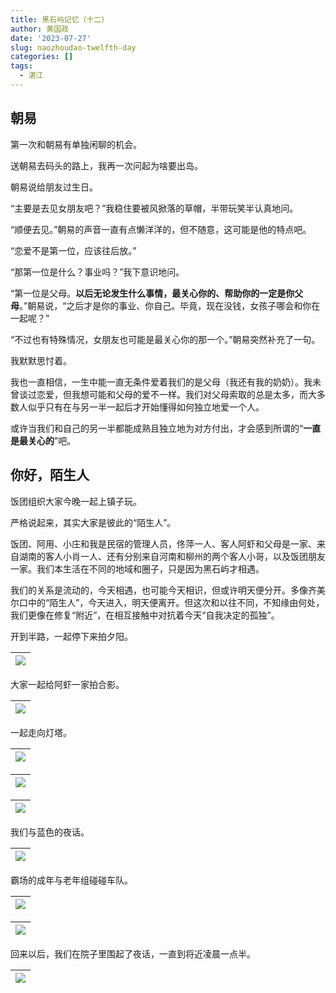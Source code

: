 ```yaml
---
title: 黑石屿记忆（十二）
author: 黄国政
date: '2023-07-27'
slug: naozhoudao-twelfth-day
categories: []
tags:
  - 湛江
---
```


<!--more-->

## 朝易

第一次和朝易有单独闲聊的机会。

送朝易去码头的路上，我再一次问起为啥要出岛。

朝易说给朋友过生日。

“主要是去见女朋友吧？”我稳住要被风掀落的草帽，半带玩笑半认真地问。

“顺便去见。”朝易的声音一直有点懒洋洋的，但不随意，这可能是他的特点吧。

“恋爱不是第一位，应该往后放。”

“那第一位是什么？事业吗？”我下意识地问。

“第一位是父母。**以后无论发生什么事情，最关心你的、帮助你的一定是你父母**。”朝易说，“之后才是你的事业、你自己。毕竟，现在没钱，女孩子哪会和你在一起呢？”

“不过也有特殊情况，女朋友也可能是最关心你的那一个。”朝易突然补充了一句。

我默默思忖着。

我也一直相信，一生中能一直无条件爱着我们的是父母（我还有我的奶奶）。我未曾谈过恋爱，但我想可能和父母的爱不一样。我们对父母索取的总是太多，而大多数人似乎只有在与另一半一起后才开始懂得如何独立地爱一个人。

或许当我们和自己的另一半都能成熟且独立地为对方付出，才会感到所谓的“**一直是最关心的**”吧。

## 你好，陌生人

饭团组织大家今晚一起上镇子玩。

严格说起来，其实大家是彼此的“陌生人”。

饭团、阿用、小庄和我是民宿的管理人员，佟萍一人、客人阿虾和父母是一家、来自湖南的客人小肖一人、还有分别来自河南和柳州的两个客人小哥，以及饭团朋友一家。我们本生活在不同的地域和圈子，只是因为黑石屿才相遇。 

我们的关系是流动的，今天相遇，也可能今天相识，但或许明天便分开。多像齐美尔口中的“陌生人”，今天进入，明天便离开。但这次和以往不同，不知缘由何处，我们更像在修复“附近”，在相互接触中对抗着今天“自我决定的孤独”。

开到半路，一起停下来拍夕阳。

|![](/images/posts/2023/07/07-27-sunset-together.jpg)|
|:-:|

大家一起给阿虾一家拍合影。

|![](/images/posts/2023/07/07-27-axia-familiy.jpg)|
|:-:|

一起走向灯塔。

|![](/images/posts/2023/07/07-27-walk-lighthouse1.jpg)|
|:-:|

|![](/images/posts/2023/07/07-27-walk-lighthouse2.jpg)|
|:-:|

|![](/images/posts/2023/07/07-27-walk-lighthouse3.jpg)|
|:-:|

我们与蓝色的夜话。

|![](/images/posts/2023/07/07-27-blue-night.jpg)|
|:-:|

霸场的成年与老年组碰碰车队。

|![](/images/posts/2023/07/07-27-car1.jpg)|
|:-:|

|![](/images/posts/2023/07/07-27-car2.jpg)|
|:-:|

回来以后，我们在院子里围起了夜话，一直到将近凌晨一点半。

|![](/images/posts/2023/07/07-27-night-talk.jpg)|
|:-:|